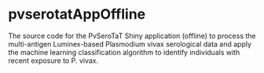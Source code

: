 # pvserotatAppOffline
The source code for the PvSeroTaT Shiny application (offline) to process the multi-antigen Luminex-based Plasmodium vivax serological data and apply the machine learning classification algorithm to identify individuals with recent exposure to P. vivax.
